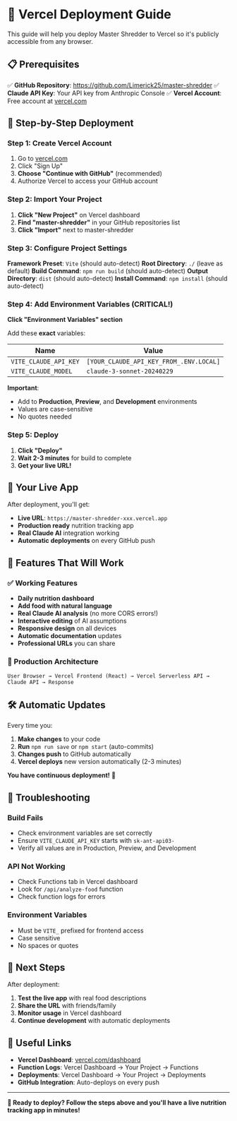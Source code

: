 # 🚀 Vercel Deployment Guide

This guide will help you deploy Master Shredder to Vercel so it's publicly accessible from any browser.

## 📋 Prerequisites

✅ **GitHub Repository**: https://github.com/Limerick25/master-shredder
✅ **Claude API Key**: Your API key from Anthropic Console
✅ **Vercel Account**: Free account at [vercel.com](https://vercel.com)

## 🎯 Step-by-Step Deployment

### Step 1: Create Vercel Account
1. Go to [vercel.com](https://vercel.com)
2. Click "Sign Up"
3. **Choose "Continue with GitHub"** (recommended)
4. Authorize Vercel to access your GitHub account

### Step 2: Import Your Project
1. **Click "New Project"** on Vercel dashboard
2. **Find "master-shredder"** in your GitHub repositories list
3. **Click "Import"** next to master-shredder

### Step 3: Configure Project Settings
**Framework Preset**: `Vite` (should auto-detect)
**Root Directory**: `./` (leave as default)
**Build Command**: `npm run build` (should auto-detect)
**Output Directory**: `dist` (should auto-detect)
**Install Command**: `npm install` (should auto-detect)

### Step 4: Add Environment Variables (CRITICAL!)
**Click "Environment Variables" section**

Add these **exact** variables:

| Name | Value |
|------|-------|
| `VITE_CLAUDE_API_KEY` | `[YOUR_CLAUDE_API_KEY_FROM_.ENV.LOCAL]` |
| `VITE_CLAUDE_MODEL` | `claude-3-sonnet-20240229` |

**Important**:
- Add to **Production**, **Preview**, and **Development** environments
- Values are case-sensitive
- No quotes needed

### Step 5: Deploy
1. **Click "Deploy"**
2. **Wait 2-3 minutes** for build to complete
3. **Get your live URL!**

## 🎉 Your Live App

After deployment, you'll get:
- **Live URL**: `https://master-shredder-xxx.vercel.app`
- **Production ready** nutrition tracking app
- **Real Claude AI** integration working
- **Automatic deployments** on every GitHub push

## 🔧 Features That Will Work

### ✅ Working Features
- **Daily nutrition dashboard**
- **Add food with natural language**
- **Real Claude AI analysis** (no more CORS errors!)
- **Interactive editing** of AI assumptions
- **Responsive design** on all devices
- **Automatic documentation** updates
- **Professional URLs** you can share

### 🚀 Production Architecture
```
User Browser → Vercel Frontend (React) → Vercel Serverless API → Claude API → Response
```

## 🛠️ Automatic Updates

Every time you:
1. **Make changes** to your code
2. **Run** `npm run save` or `npm start` (auto-commits)
3. **Changes push** to GitHub automatically
4. **Vercel deploys** new version automatically (2-3 minutes)

**You have continuous deployment!** 🎯

## 🐛 Troubleshooting

### Build Fails
- Check environment variables are set correctly
- Ensure `VITE_CLAUDE_API_KEY` starts with `sk-ant-api03-`
- Verify all values are in Production, Preview, and Development

### API Not Working
- Check Functions tab in Vercel dashboard
- Look for `/api/analyze-food` function
- Check function logs for errors

### Environment Variables
- Must be `VITE_` prefixed for frontend access
- Case sensitive
- No spaces or quotes

## 🎯 Next Steps

After deployment:
1. **Test the live app** with real food descriptions
2. **Share the URL** with friends/family
3. **Monitor usage** in Vercel dashboard
4. **Continue development** with automatic deployments

## 🔗 Useful Links

- **Vercel Dashboard**: [vercel.com/dashboard](https://vercel.com/dashboard)
- **Function Logs**: Vercel Dashboard → Your Project → Functions
- **Deployments**: Vercel Dashboard → Your Project → Deployments
- **GitHub Integration**: Auto-deploys on every push

---

**🚀 Ready to deploy? Follow the steps above and you'll have a live nutrition tracking app in minutes!**